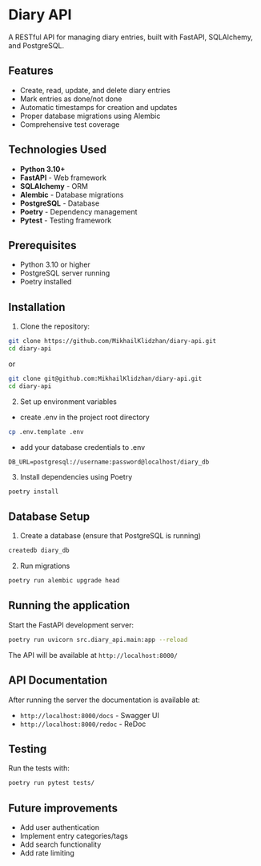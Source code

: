# Diary API

A RESTful API for managing diary entries, built with FastAPI, SQLAlchemy, and PostgreSQL.

## Features

- Create, read, update, and delete diary entries
- Mark entries as done/not done
- Automatic timestamps for creation and updates
- Proper database migrations using Alembic
- Comprehensive test coverage

## Technologies Used

- **Python 3.10+**
- **FastAPI** - Web framework
- **SQLAlchemy** - ORM
- **Alembic** - Database migrations
- **PostgreSQL** - Database
- **Poetry** - Dependency management
- **Pytest** - Testing framework

## Prerequisites

- Python 3.10 or higher
- PostgreSQL server running
- Poetry installed

## Installation

1. Clone the repository:

```bash
git clone https://github.com/MikhailKlidzhan/diary-api.git
cd diary-api
```

or

```bash
git clone git@github.com:MikhailKlidzhan/diary-api.git
cd diary-api
```

2. Set up environment variables

- create .env in the project root directory

```bash
cp .env.template .env
```

- add your database credentials to .env

```text
DB_URL=postgresql://username:password@localhost/diary_db
```

3. Install dependencies using Poetry

```bash
poetry install
```

## Database Setup

1. Create a database (ensure that PostgreSQL is running)

```bash
createdb diary_db
```

2. Run migrations

```bash
poetry run alembic upgrade head
```

## Running the application

Start the FastAPI development server:

```bash
poetry run uvicorn src.diary_api.main:app --reload
```

The API will be available at `http://localhost:8000/`

## API Documentation

After running the server the documentation is available at:

- `http://localhost:8000/docs` - Swagger UI
- `http://localhost:8000/redoc` - ReDoc

## Testing

Run the tests with:

```bash
poetry run pytest tests/
```

## Future improvements

- Add user authentication
- Implement entry categories/tags
- Add search functionality
- Add rate limiting
